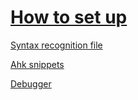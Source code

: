 # [How to set up](https://youtu.be/TSvp6ktqo1Q)
[Syntax recognition file](https://github.com/Axlefublr/Extra/blob/main/Public%20libraries/Ahk%20code%20coloring/tmLanguage.json)

[Ahk snippets](https://github.com/Axlefublr/Extra/blob/main/Files/ahk.jsonc)

[Debugger](https://github.com/Axlefublr/Extra/blob/main/Files/launch.json)